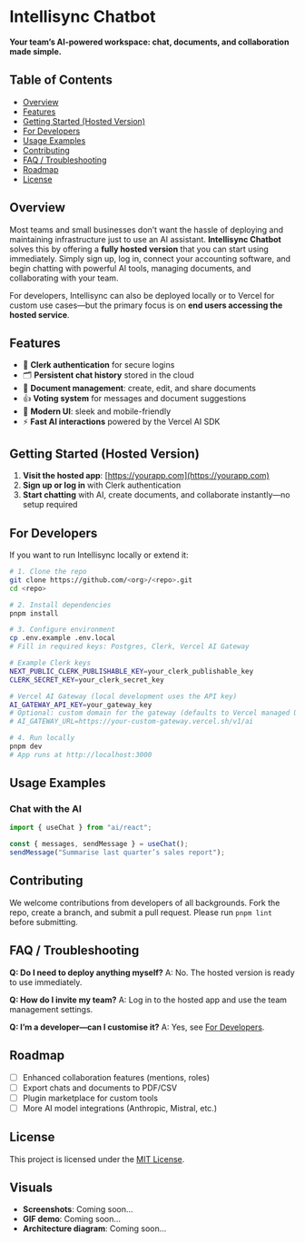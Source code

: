 # Intellisync Chatbot

**Your team’s AI-powered workspace: chat, documents, and collaboration made simple.**

## Table of Contents

* [Overview](#overview)
* [Features](#features)
* [Getting Started (Hosted Version)](#getting-started-hosted-version)
* [For Developers](#for-developers)
* [Usage Examples](#usage-examples)
* [Contributing](#contributing)
* [FAQ / Troubleshooting](#faq--troubleshooting)
* [Roadmap](#roadmap)
* [License](#license)

## Overview

Most teams and small businesses don’t want the hassle of deploying and maintaining infrastructure just to use an AI assistant. **Intellisync Chatbot** solves this by offering a **fully hosted version** that you can start using immediately. Simply sign up, log in, connect your accounting software, and begin chatting with powerful AI tools, managing documents, and collaborating with your team.

For developers, Intellisync can also be deployed locally or to Vercel for custom use cases—but the primary focus is on **end users accessing the hosted service**.

## Features

* 🔐 **Clerk authentication** for secure logins
* 🗂 **Persistent chat history** stored in the cloud
* 📄 **Document management**: create, edit, and share documents
* 👍 **Voting system** for messages and document suggestions
* 🎨 **Modern UI**: sleek and mobile-friendly
* ⚡ **Fast AI interactions** powered by the Vercel AI SDK

## Getting Started (Hosted Version)

1. **Visit the hosted app**: [https://yourapp.com](https://yourapp.com)
2. **Sign up or log in** with Clerk authentication
3. **Start chatting** with AI, create documents, and collaborate instantly—no setup required

## For Developers

If you want to run Intellisync locally or extend it:

```bash
# 1. Clone the repo
git clone https://github.com/<org>/<repo>.git
cd <repo>

# 2. Install dependencies
pnpm install

# 3. Configure environment
cp .env.example .env.local
# Fill in required keys: Postgres, Clerk, Vercel AI Gateway

# Example Clerk keys
NEXT_PUBLIC_CLERK_PUBLISHABLE_KEY=your_clerk_publishable_key
CLERK_SECRET_KEY=your_clerk_secret_key

# Vercel AI Gateway (local development uses the API key)
AI_GATEWAY_API_KEY=your_gateway_key
# Optional: custom domain for the gateway (defaults to Vercel managed URL)
# AI_GATEWAY_URL=https://your-custom-gateway.vercel.sh/v1/ai

# 4. Run locally
pnpm dev
# App runs at http://localhost:3000
```

## Usage Examples

### Chat with the AI

```typescript
import { useChat } from "ai/react";

const { messages, sendMessage } = useChat();
sendMessage("Summarise last quarter’s sales report");
```

## Contributing

We welcome contributions from developers of all backgrounds. Fork the repo, create a branch, and submit a pull request. Please run `pnpm lint` before submitting.

## FAQ / Troubleshooting

**Q: Do I need to deploy anything myself?**
A: No. The hosted version is ready to use immediately.

**Q: How do I invite my team?**
A: Log in to the hosted app and use the team management settings.

**Q: I’m a developer—can I customise it?**
A: Yes, see [For Developers](#for-developers).

## Roadmap

* [ ] Enhanced collaboration features (mentions, roles)
* [ ] Export chats and documents to PDF/CSV
* [ ] Plugin marketplace for custom tools
* [ ] More AI model integrations (Anthropic, Mistral, etc.)

## License

This project is licensed under the [MIT License](LICENSE).

## Visuals

* **Screenshots**: Coming soon...
* **GIF demo**: Coming soon...
* **Architecture diagram**: Coming soon...


